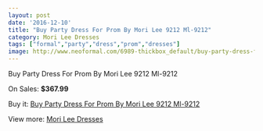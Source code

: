 ```yaml
---
layout: post
date: '2016-12-10'
title: "Buy Party Dress For Prom By Mori Lee 9212 Ml-9212"
category: Mori Lee Dresses
tags: ["formal","party","dress","prom","dresses"]
image: http://www.neoformal.com/6989-thickbox_default/buy-party-dress-for-prom-by-mori-lee-9212-ml-9212.jpg
---
```

Buy Party Dress For Prom By Mori Lee 9212 Ml-9212

On Sales: **$367.99**
<a href="https://www.neoformal.com/en/mori-lee-dresses/2505-buy-party-dress-for-prom-by-mori-lee-9212-ml-9212.html"><amp-img layout="responsive" width="600" height="600" src="//www.neoformal.com/6989-thickbox_default/buy-party-dress-for-prom-by-mori-lee-9212-ml-9212.jpg" alt="Buy Party Dress For Prom By Mori Lee 9212 Ml-9212 0" /></a>
<a href="https://www.neoformal.com/en/mori-lee-dresses/2505-buy-party-dress-for-prom-by-mori-lee-9212-ml-9212.html"><amp-img layout="responsive" width="600" height="600" src="//www.neoformal.com/6990-thickbox_default/buy-party-dress-for-prom-by-mori-lee-9212-ml-9212.jpg" alt="Buy Party Dress For Prom By Mori Lee 9212 Ml-9212 1" /></a>

Buy it: [Buy Party Dress For Prom By Mori Lee 9212 Ml-9212](https://www.neoformal.com/en/mori-lee-dresses/2505-buy-party-dress-for-prom-by-mori-lee-9212-ml-9212.html "Buy Party Dress For Prom By Mori Lee 9212 Ml-9212")

View more: [Mori Lee Dresses](https://www.neoformal.com/en/22-mori-lee-dresses "Mori Lee Dresses")